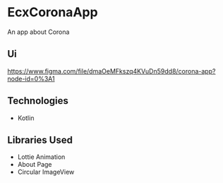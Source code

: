 # EcxCoronaApp
An app about Corona

## **Ui** 
https://www.figma.com/file/dmaOeMFkszq4KVuDn59dd8/corona-app?node-id=0%3A1

## **Technologies**
- Kotlin

## **Libraries Used**
- Lottie Animation
- About Page
- Circular ImageView
